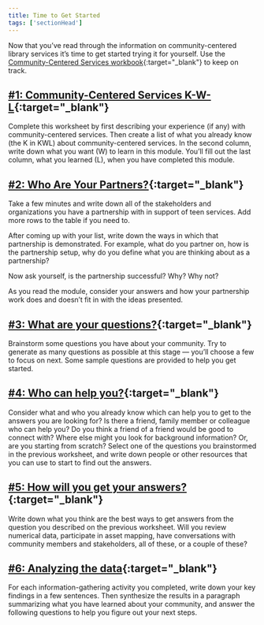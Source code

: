 ```yaml
---
title: Time to Get Started
tags: ['sectionHead']
---
```


Now that you’ve read through the information on community-centered library services it’s time to get started trying it for yourself.  Use the [Community-Centered Services workbook](https://docs.google.com/document/d/13FyfJr_D6-I2R6_OQhcj0SevTEdMySuy8lh_tLoUl0w/edit#){:target="_blank"} to keep on track.

## [#1: Community-Centered Services K-W-L](https://docs.google.com/document/d/13FyfJr_D6-I2R6_OQhcj0SevTEdMySuy8lh_tLoUl0w/edit#heading=h.5pf3n53wqrjk){:target="_blank"}

Complete this worksheet by first describing your experience (if any) with community-centered services. Then create a list of what you already know (the K in KWL) about community-centered services. In the second column, write down what you want (W) to learn in this module. You’ll fill out the last column, what you learned (L), when you have completed this module.

## [#2: Who Are Your Partners?](https://docs.google.com/document/d/13FyfJr_D6-I2R6_OQhcj0SevTEdMySuy8lh_tLoUl0w/edit#heading=h.4hwqn6no1hlk){:target="_blank"}
Take a few minutes and write down all of the stakeholders and organizations you have a partnership with in support of teen services. Add more rows to the table if you need to.

After coming up with your list, write down the ways in which that partnership is demonstrated. For example, what do you partner on, how is the partnership setup, why do you define what you are thinking about as a partnership?

Now ask yourself, is the partnership successful? Why? Why not?

As you read the module, consider your answers and how your partnership work does and doesn’t fit in with the ideas presented.

## [#3: What are your questions?](https://docs.google.com/document/d/13FyfJr_D6-I2R6_OQhcj0SevTEdMySuy8lh_tLoUl0w/edit#heading=h.pvvbazhwa6dh){:target="_blank"}
Brainstorm some questions you have about your community. Try to generate as many questions as possible at this stage — you’ll choose a few to focus on next. Some sample questions are provided to help you get started. 

## [#4: Who can help you?](https://docs.google.com/document/d/13FyfJr_D6-I2R6_OQhcj0SevTEdMySuy8lh_tLoUl0w/edit#heading=h.lbuwh44xric6){:target="_blank"}
Consider what and who you already know which can help you to get to the answers you are looking for?  Is there a friend, family member or colleague who can help you? Do you think a friend of a friend would be good to connect with? Where else might you look for background information? Or, are you starting from scratch? Select one of the questions you brainstormed in the previous worksheet, and write down people or other resources that you can use to start to find out the answers. 

## [#5: How will you get your answers?](https://docs.google.com/document/d/13FyfJr_D6-I2R6_OQhcj0SevTEdMySuy8lh_tLoUl0w/edit#heading=h.yfplr2ze91z0){:target="_blank"}
Write down what you think are the best ways to get answers from the question you described on the previous worksheet. Will you review numerical data, participate in asset mapping, have conversations with community members and stakeholders, all of these, or a couple of these?


## [#6: Analyzing the data](https://docs.google.com/document/d/13FyfJr_D6-I2R6_OQhcj0SevTEdMySuy8lh_tLoUl0w/edit#heading=h.padjn2a0668g){:target="_blank"}
For each information-gathering activity you completed, write down your key findings in a few sentences. Then synthesize the results in a paragraph summarizing what you have learned about your community, and answer the following questions to help you figure out your next steps. 



